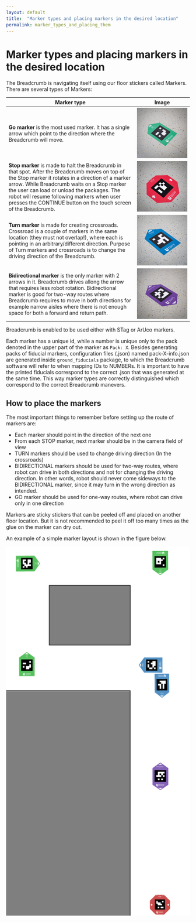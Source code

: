 ```yaml
---
layout: default
title:  "Marker types and placing markers in the desired location"
permalink: marker_types_and_placing_them
---
```


# Marker types and placing markers in the desired location


The Breadcrumb is navigating itself using our floor stickers called Markers. There are several types of Markers:

| Marker type        | Image           |
| ------------- |:-------------:|
|  **Go marker**  is the most used marker. It has a single arrow which point to the direction where the Breadcrumb will move. | <img src="breadcrumb/basic_usage/marker_info/go_marker.jpg" >  |
|  **Stop marker** is made to halt the Breadcrumb in that spot. After the Breadcrumb moves on top of the Stop marker it rotates in a direction of a marker arrow. While Breadcrumb waits on a Stop marker the user can load or unload the packages. The robot will resume following markers when user presses the CONTINUE button on the touch screen of the Breadcrumb. | <img src="breadcrumb/basic_usage/marker_info/stop_marker.jpg" >  |
|  **Turn marker** is made for creating crossroads. Crossroad is a couple of markers in the same location (they must not overlap!), where each is pointing in an arbitrary/different direction. Purpose of Turn markers and crossroads is to change the driving direction of the Breadcrumb. | <img src="breadcrumb/basic_usage/marker_info/turn_marker.jpg" >  |
|  **Bidirectional marker** is the only marker with 2 arrows in it. Breadcrumb drives allong the arrow that requires less robot rotation. Bidirectional marker is good for two-way routes where Breadcrumb requires to move in both directions for example narrow aisles where there is not enough space for both a forward and return path. | <img src="breadcrumb/basic_usage/marker_info/bidirectional_marker.jpg" >  |

Breadcrumb is enabled to be used either with STag or ArUco markers.

Each marker has a unique id, while a number is unique only to the pack denoted in the upper part of the marker as `Pack: X`.
Besides generating packs of fiducial markers, configuration files (.json) named pack-X-info.json are generated inside `ground_fiducials` package, to which the Breadcrumb software will refer to when mapping IDs to NUMBERs.
It is important to have the printed fiducials correspond to the correct .json that was generated at the same time.
This way marker types are correctly distinguished which correspond to the correct Breadcrumb manevers.



## How to place the markers

The most important things to remember before setting up the route of markers are:
- Each marker should point in the direction of the next one
- From each STOP marker, next marker should be in the camera field of view
- TURN markers should be used to change driving direction (In the crossroads)
- BIDIRECTIONAL markers should be used for two-way routes, where robot can drive in both directions and not for changing the driving direction. In other words, robot should never come sideways to the BIDIRECTIONAL marker, since it may turn in the wrong direction as intended.
- GO marker should be used for one-way routes, where robot can drive only in one direction


Markers are sticky stickers that can be peeled off and placed on another floor location. But it is not recommended to peel it off too many times as the glue on the marker can dry out.

An example of a simple marker layout is shown in the figure below.

<img src="breadcrumb/assets/Map_example1.png" >
